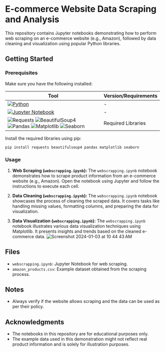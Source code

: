 # E-commerce Website Data Scraping and Analysis

This repository contains Jupyter notebooks demonstrating how to perform web scraping on an e-commerce website (e.g., Amazon), followed by data cleaning and visualization using popular Python libraries.

## Getting Started

### Prerequisites

Make sure you have the following installed:

| Tool                          | Version/Requirements       |
|-------------------------------|----------------------------|
| [![Python](https://img.shields.io/badge/Python-3.6+-blue)](https://www.python.org/downloads/) | - |
| [![Jupyter Notebook](https://img.shields.io/badge/Jupyter-Notebook-orange)](https://jupyter.org/install) | - |
| ![Requests](https://img.shields.io/badge/requests-required-green) ![BeautifulSoup4](https://img.shields.io/badge/beautifulsoup4-required-green) ![Pandas](https://img.shields.io/badge/pandas-required-green) ![Matplotlib](https://img.shields.io/badge/matplotlib-required-green) ![Seaborn](https://img.shields.io/badge/seaborn-required-green) | Required Libraries |
Install the required libraries using pip:

```bash
pip install requests beautifulsoup4 pandas matplotlib seaborn
```

### Usage

1. **Web Scraping (`webscrapping.ipynb`):** The `webscrapping.ipynb` notebook demonstrates how to scrape product information from an e-commerce website (e.g., Amazon). Open the notebook using Jupyter and follow the instructions to execute each cell.

2. **Data Cleaning (`webscrapping.ipynb`):** The `webscrapping.ipynb` notebook showcases the process of cleaning the scraped data. It covers tasks like handling missing values, formatting columns, and preparing the data for visualization.

3. **Data Visualization (`webscrapping.ipynb`):** The `webscrapping.ipynb` notebook illustrates various data visualization techniques using Matplotlib. It presents insights and trends based on the cleaned e-commerce data.
![Screenshot 2024-01-03 at 10 44 43 AM](https://github.com/manojbusam/WebScrapping/assets/44409170/7866c82c-7886-49dc-872e-6c1710900fe5)

## Files

- `webscrapping.ipynb`: Jupyter Notebook for web scraping.
- `amazon_products.csv`: Example dataset obtained from the scraping process.

## Notes

- Always verify if the website allows scraping and the data can be used as per their policy.

## Acknowledgments

- The notebooks in this repository are for educational purposes only.
- The example data used in this demonstration might not reflect real product information and is solely for illustration purposes.

